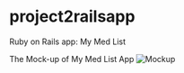 # project2railsapp
Ruby on Rails app: My Med List

The Mock-up of My Med List App
<img src="cynthiahanna/project2railsapp/app/assets/images/railsmockup.jpg" alt="Mockup" style="max-width:100%;">

